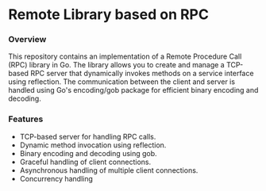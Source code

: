 # Remote Library based on RPC

### Overview
This repository contains an implementation of a Remote Procedure Call (RPC) library in Go. The library allows you to create and manage a TCP-based RPC server that dynamically invokes methods on a service interface using reflection. The communication between the client and server is handled using Go's encoding/gob package for efficient binary encoding and decoding.

### Features
 - TCP-based server for handling RPC calls.
 - Dynamic method invocation using reflection.
 - Binary encoding and decoding using gob.
 - Graceful handling of client connections.
 - Asynchronous handling of multiple client connections.
 - Concurrency handling
